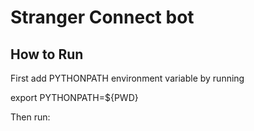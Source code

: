 # Stranger Connect bot

## How to Run
First add PYTHONPATH environment variable by running 

export PYTHONPATH=${PWD}

Then run:

